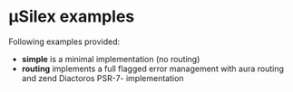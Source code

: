 µSilex examples
===============

Following examples provided:

- **simple** is a minimal implementation (no routing)
- **routing** implements a full flagged error management with aura routing and zend Diactoros PSR-7- implementation
